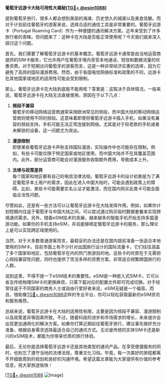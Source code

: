 **葡萄牙远游卡大陆可用性大揭秘[[TG💪+ @esim1088](https://t.me/s/esim1088)]**

提到葡萄牙旅行，很多人都会想到美丽的海滩、历史悠久的城堡以及美食佳酿。而对于计划前往葡萄牙的游客来说，选择合适的通信工具是非常重要的。葡萄牙远游卡（Portugal Roaming Card）作为一种便捷的通讯解决方案，近年来受到了许多旅行者的青睐。但问题来了：这种卡在大陆是否能正常使用呢？今天我们就来深入探讨这个问题。

首先，我们需要了解葡萄牙远游卡的基本概念。葡萄牙远游卡通常是由当地运营商提供的SIM卡服务，它允许用户在葡萄牙境内享受本地通话、短信和数据流量的优惠资费。对于短期访问葡萄牙的游客而言，这是一种非常经济实惠的选择，因为它避免了高昂的国际漫游费用。然而，由于各国电信网络标准和政策的不同，远游卡在其他国家或地区的适用性可能会受到限制。

那么，葡萄牙远游卡在大陆到底能不能用呢？答案是：这取决于具体情况。一般来说，葡萄牙远游卡在大陆无法直接使用，原因在于以下几点：

1. **频段不兼容**  
   葡萄牙的移动网络运营商通常采用欧洲常见的频段，而中国大陆的移动网络运营商则使用不同的频段。这意味着即使将葡萄牙远游卡插入手机，如果没有兼容的频段支持，手机可能无法正常连接到网络。尤其是对于较老款的手机或者未解锁的设备，这一问题尤为突出。

2. **漫游限制**  
   即使某些葡萄牙远游卡声称支持国际漫游，实际操作中也可能存在限制。例如，有些卡可能仅限于特定国家或地区使用，而中国大陆并不在其覆盖范围内。此外，部分运营商可能会对漫游服务收取额外费用，导致成本上升。

3. **法律与政策差异**  
   每个国家和地区都有自己的电信法律法规。葡萄牙远游卡的设计初衷是为了满足葡萄牙本土用户的需求，因此在进入中国大陆时，可能会遇到政策上的障碍。比如，某些卡可能需要实名认证才能激活，而在国内购买此类卡可能会面临合法性问题。

尽管如此，还是有一些方法可以让葡萄牙远游卡在大陆发挥作用。例如，如果你计划短期内往返于葡萄牙与中国大陆之间，可以尝试通过购买临时数据套餐来实现跨境通讯需求。另外，随着eSIM技术的发展，越来越多的智能手机开始支持多国漫游功能。如果你的手机支持eSIM，并且能够绑定葡萄牙远游卡的服务，那么理论上是可以实现跨区域使用的。

当然，对于大多数普通游客而言，最稳妥的办法还是在国内提前准备一张适合本地使用的SIM卡。目前市面上有不少针对出国旅行设计的国际流量卡，它们往往涵盖了多个国家和地区，包括葡萄牙在内的热门旅游目的地。这些卡的优势在于无需担心频段兼容性问题，同时也提供了灵活多样的资费方案，非常适合频繁跨国旅行的人群。

说到这里，不得不提一下eSIM技术的重要性。eSIM是一种嵌入式SIM卡，它可以省去传统物理SIM卡的更换麻烦，只需下载对应的配置文件即可完成切换。对于经常往返于不同国家的商务人士或自由行爱好者来说，eSIM无疑是一个福音。而且，借助像[TG💪+ @esim1088](https://t.me/s/esim1088)这样的专业平台，你可以轻松获取最新的eSIM资讯和服务推荐。

总结来说，葡萄牙远游卡在大陆的适用性有限，主要是因为频段不兼容、漫游限制以及政策差异等因素所致。不过，随着科技的进步和市场需求的增长，未来或许会出现更加通用化的解决方案。如果你打算近期前往葡萄牙旅行，建议事先做好充分准备，根据自身需求选择最适合自己的通讯方式。无论是传统的实体SIM卡还是新兴的eSIM技术，都能为你带来优质的旅行体验。

最后，无论你是选择葡萄牙远游卡还是其他类型的通讯产品，在享受便捷服务的同时，也别忘了遵守当地的法律法规，尊重文化习俗。毕竟，每一次美好的旅程都离不开细致周到的规划和良好的沟通环境。希望这篇文章能为大家提供有价值的参考信息，祝大家旅途愉快！

[[TG💪+ @esim1088](https://t.me/s/esim1088) ![Image](https://i.postimg.cc/4NQfJmqS/Snipaste-2025-05-13-00-14-12.png)]